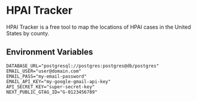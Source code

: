 # HPAI Tracker

HPAI Tracker is a free tool to map the locations of HPAI cases in the
United States by county.

## Environment Variables

```env
DATABASE_URL="postgresql://postgres:postgres@db/postgres"
EMAIL_USER="user@domain.com"
EMAIL_PASS="my-email-password"
EMAIL_API_KEY="my-google-gmail-api-key"
API_SECRET_KEY="super-secret-key"
NEXT_PUBLIC_GTAG_ID="G-0123456789"
```
